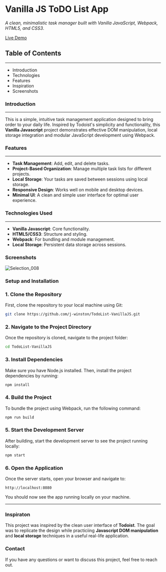 # Vanilla JS ToDO List App  
*A clean, minimalistic task manager built with Vanilla JavaScript, Webpack, HTML5, and CSS3*.

[Live Demo](https://j-winston.github.io/todo-list/)



## Table of Contents
---
* Introduction
* Technologies 
* Features 
* Inspiration
* Screenshots


### Introduction 
---
This is a simple, intuitive task management application designed to bring order to your daily life. Inspired by Todoist's simplicity and functionality, this **Vanilla Javascript** project demonstrates effective DOM manipulation, local storage integration and modular JavaScript development using Webpack.  

### Features
---
* **Task Management**: Add, edit, and delete tasks.
* **Project-Based Organization**: Manage multiple task lists for different projects.
* **Local Storage**: Your tasks are saved between sessions using local storage.
* **Responsive Design**: Works well on mobile and desktop devices.
* **Minimal UI**: A clean and simple user interface for optimal user experience.
  
### Technologies Used
---
* **Vanilla Javascript**: Core functionality. 
* **HTML5/CSS3**: Structure and styling.
* **Webpack**: For bundling and module management. 
* **Local Storage**: Persistent data storage across sessions.
  
### Screenshots

![Selection_008](https://github.com/j-winston/todo-list/assets/102254727/1c094669-6dba-4730-b82d-bc7eaadc983e)

### Setup and Installation 

### 1. Clone the Repository

First, clone the repository to your local machine using Git:

```bash
git clone https://github.com/j-winston/TodoList-VanillaJS.git
```

### 2. Navigate to the Project Directory

Once the repository is cloned, navigate to the project folder:

```bash
cd TodoList-VanillaJS
```

### 3. Install Dependencies

Make sure you have Node.js installed. Then, install the project dependencies by running:

```bash
npm install
```

### 4. Build the Project

To bundle the project using Webpack, run the following command:

```bash
npm run build
```

### 5. Start the Development Server

After building, start the development server to see the project running locally:

```bash
npm start
```

### 6. Open the Application

Once the server starts, open your browser and navigate to:

```
http://localhost:8080
```

You should now see the app running locally on your machine.

---
### Inspiraton 
This project was inspired by the clean user interface of **Todoist**. The goal was to replicate the design 
while practiciing **Javascript DOM manipulation** and **local storage** techniques in a useful real-life application.

### Contact 
If you have any questions or want to discuss this project, feel free to reach out.


